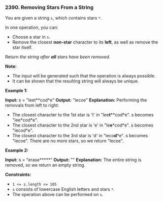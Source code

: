 ### 2390\. Removing Stars From a String

You are given a string `s`, which contains stars `*`.

In one operation, you can:

*   Choose a star in `s`.
*   Remove the closest **non-star** character to its **left**, as well as remove the star itself.

Return _the string after **all** stars have been removed_.

**Note:**

*   The input will be generated such that the operation is always possible.
*   It can be shown that the resulting string will always be unique.

**Example 1:**

**Input:** s = "leet\*\*cod\*e"
**Output:** "lecoe"
**Explanation:** Performing the removals from left to right:
- The closest character to the 1st star is 't' in "lee**t**\*\*cod\*e". s becomes "lee\*cod\*e".
- The closest character to the 2nd star is 'e' in "le**e**\*cod\*e". s becomes "lecod\*e".
- The closest character to the 3rd star is 'd' in "leco**d**\*e". s becomes "lecoe".
There are no more stars, so we return "lecoe".

**Example 2:**

**Input:** s = "erase\*\*\*\*\*"
**Output:** ""
**Explanation:** The entire string is removed, so we return an empty string.

**Constraints:**

*   `1 <= s.length <= 105`
*   `s` consists of lowercase English letters and stars `*`.
*   The operation above can be performed on `s`.
